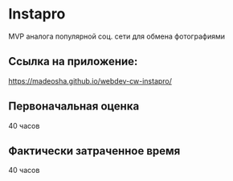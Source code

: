 # Instapro

MVP аналога популярной соц. сети для обмена фотографиями

## Ссылка на приложение:

https://madeosha.github.io/webdev-cw-instapro/

## Первоначальная оценка

40 часов

## Фактически затраченное время

40 часов
